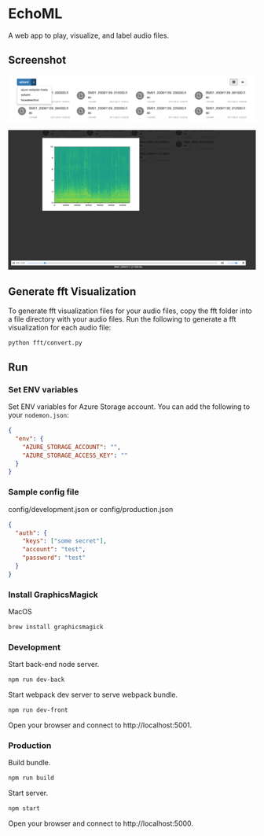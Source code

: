 # EchoML

A web app to play, visualize, and label audio files.

## Screenshot

![List of containers and files](images/files.png)

![Play and visualize an audio file](images/audio.png)

## Generate fft Visualization

To generate fft visualization files for your audio files, copy the fft folder into a file directory with your audio files. Run the following to generate a fft visualization for each audio file:

```bash
python fft/convert.py

```
## Run

### Set ENV variables

Set ENV variables for Azure Storage account. You can add the following to your `nodemon.json`:

```json
{
  "env": {
    "AZURE_STORAGE_ACCOUNT": "",
    "AZURE_STORAGE_ACCESS_KEY": ""
  }
}
```

### Sample config file

config/development.json or config/production.json

```json
{
  "auth": {
    "keys": ["some secret"],
    "account": "test",
    "password": "test"
  }
}

```
### Install GraphicsMagick

MacOS 
```bash
brew install graphicsmagick
```
### Development

Start back-end node server.
```bash
npm run dev-back
```

Start webpack dev server to serve webpack bundle.
```bash
npm run dev-front
```

Open your browser and connect to http://localhost:5001.

### Production

Build bundle.
```bash
npm run build
```

Start server.
```bash
npm start
```

Open your browser and connect to http://localhost:5000.
